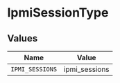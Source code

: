 # IpmiSessionType


## Values

| Name            | Value           |
| --------------- | --------------- |
| `IPMI_SESSIONS` | ipmi_sessions   |
